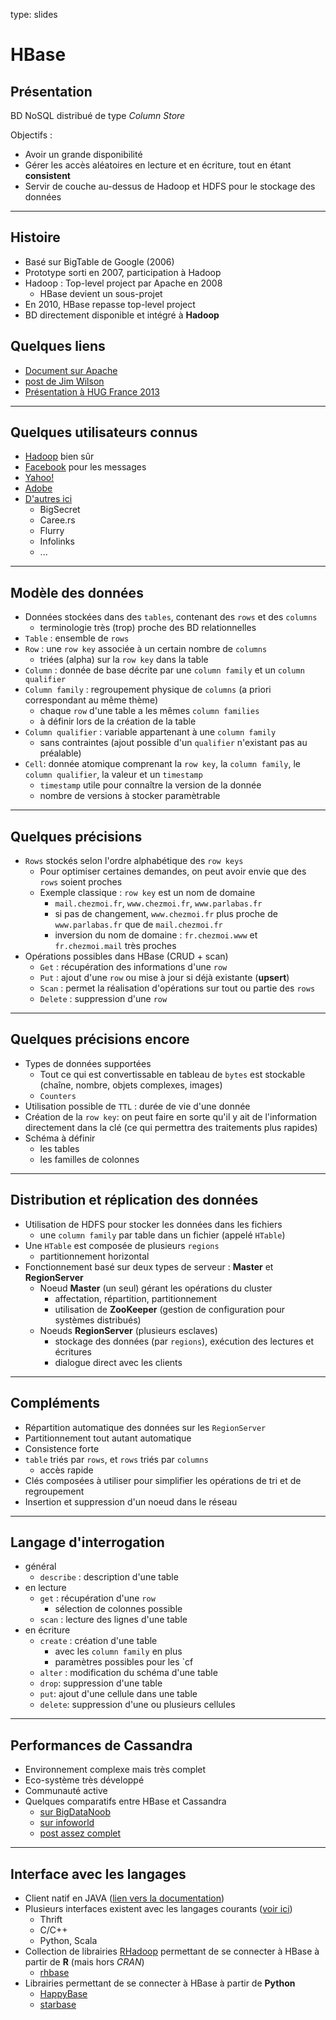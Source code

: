 type: slides
# HBase

## Présentation

BD NoSQL distribué de type *Column Store*

Objectifs :
- Avoir un grande disponibilité
- Gérer les accès aléatoires en lecture et en écriture, tout en étant **consistent** 
- Servir de couche au-dessus de Hadoop et HDFS pour le stockage des données

---

## Histoire

- Basé sur BigTable de Google (2006)
- Prototype sorti en 2007, participation à Hadoop
- Hadoop : Top-level project par Apache en 2008
	- HBase devient un sous-projet
- En 2010, HBase repasse top-level project
- BD directement disponible et intégré à **Hadoop**

## Quelques liens 

- [Document sur Apache](http://hbase.apache.org/book.html)
- [post de Jim Wilson](http://jimbojw.com/wiki/index.php?title=Understanding_Hbase_and_BigTable)
- [Présentation à HUG France 2013](http://fr.slideshare.net/hugfrance/hugfr-sl2013-hbase)

---

## Quelques utilisateurs connus

- [Hadoop](hadoop.apache.org) bien sûr
- [Facebook](https://www.facebook.com/notes/facebook-engineering/the-underlying-technology-of-messages/454991608919) pour les messages
- [Yahoo!](https://developer.yahoo.com/blogs/ydn/apache-hbase-yahoo-multi-tenancy-helm-again-203911418.html)
- [Adobe](http://highscalability.com/blog/2010/3/16/1-billion-reasons-why-adobe-chose-hbase.html)
- [D'autres ici](http://wiki.apache.org/hadoop/Hbase/PoweredBy)
	- BigSecret
	- Caree.rs
	- Flurry
	- Infolinks
	- ...

---

## Modèle des données

- Données stockées dans des `tables`, contenant des `rows` et des `columns`
	- terminologie très (trop) proche des BD relationnelles
- `Table` : ensemble de `rows`
- `Row` : une `row key` associée à un certain nombre de `columns`
	- triées (alpha) sur la `row key` dans la table
- `Column` : donnée de base décrite par une `column family` et un `column qualifier`
- `Column family` : regroupement physique de `columns` (a priori correspondant au même thème)
	- chaque `row` d'une table a les mêmes `column families`
	- à définir lors de la création de la table
- `Column qualifier` : variable appartenant à une `column family`
	- sans contraintes (ajout possible d'un `qualifier` n'existant pas au préalable)
- `Cell`: donnée atomique comprenant la `row key`, la `column family`, le `column qualifier`, la valeur et un `timestamp` 
	- `timestamp` utile pour connaître la version de la donnée
	- nombre de versions à stocker paramètrable

---

## Quelques précisions

- `Rows` stockés selon l'ordre alphabétique des `row keys`
	- Pour optimiser certaines demandes, on peut avoir envie que des `rows` soient proches
	- Exemple classique : `row key` est un nom de domaine
		- `mail.chezmoi.fr`, `www.chezmoi.fr`, `www.parlabas.fr`
		- si pas de changement, `www.chezmoi.fr` plus proche de `www.parlabas.fr` que de `mail.chezmoi.fr`
		- inversion du nom de domaine : `fr.chezmoi.www` et `fr.chezmoi.mail` très proches
- Opérations possibles dans HBase (CRUD + scan)
	- `Get` : récupération des informations d'une `row`
	- `Put` : ajout d'une `row` ou mise à jour si déjà existante (**upsert**)
	- `Scan` : permet la réalisation d'opérations sur tout ou partie des `rows`
	- `Delete` : suppression d'une `row`
    
---

## Quelques précisions encore

- Types de données supportées
	- Tout ce qui est convertissable en tableau de `bytes` est stockable (chaîne, nombre,
objets complexes, images)
	- `Counters`
- Utilisation possible de `TTL` : durée de vie d'une donnée
- Création de la `row key`: on peut faire en sorte qu'il y ait de l'information directement
dans la clé (ce qui permettra des traitements plus rapides)
- Schéma à définir
	- les tables
	- les familles de colonnes

---
## Distribution et réplication des données

- Utilisation de HDFS pour stocker les données dans les fichiers
	- une `column family` par table dans un fichier (appelé `HTable`)
- Une `HTable` est composée de plusieurs `regions`
	- partitionnement horizontal
- Fonctionnement basé sur deux types de serveur : **Master** et **RegionServer**
	- Noeud **Master** (un seul) gérant les opérations du cluster
		- affectation, répartition, partitionnement
		- utilisation de **ZooKeeper** (gestion de configuration pour systèmes distribués)
	- Noeuds **RegionServer** (plusieurs esclaves)
		- stockage des données (par `regions`), exécution des lectures et écritures
		- dialogue direct avec les clients 

---
## Compléments

- Répartition automatique des données sur les `RegionServer`
- Partitionnement tout autant automatique
- Consistence forte 
- `table` triés par `rows`, et `rows` triés par `columns` 
	- accès rapide
- Clés composées à utiliser pour simplifier les opérations de tri et de regroupement
- Insertion et suppression d'un noeud dans le réseau

---
## Langage d'interrogation 

- général
	- `describe` : description d'une table
- en lecture
	- `get` : récupération d'une `row`
		- sélection de colonnes possible
	- `scan` : lecture des lignes d'une table
- en écriture
	- `create` : création d'une table
		- avec les `column family` en plus
		- paramètres possibles pour les `cf
	- `alter` : modification du schéma d'une table
	- `drop`: suppression d'une table
	- `put`: ajout d'une cellule dans une table
	- `delete`: suppression d'une ou plusieurs cellules

---
## Performances de Cassandra

- Environnement complexe mais très complet
- Eco-système très développé
- Communauté active
- Quelques comparatifs entre HBase et Cassandra
	- [sur BigDataNoob](http://bigdatanoob.blogspot.fr/2012/11/hbase-vs-cassandra.html) 
	- [sur infoworld](http://www.infoworld.com/article/2610656/database/big-data-showdown--cassandra-vs--hbase.html)
	- [post assez complet ](https://ria101.wordpress.com/2010/02/24/hbase-vs-cassandra-why-we-moved/)

	
---
## Interface avec les langages

- Client natif en JAVA ([lien vers la documentation](http://hbase.apache.org/apidocs/overview-summary.html))
- Plusieurs interfaces existent avec les langages courants ([voir ici](http://hbase.apache.org/book.html#external_apis))
	- Thrift
	- C/C++
	- Python, Scala
- Collection de librairies [RHadoop](https://github.com/RevolutionAnalytics/RHadoop/wiki) permettant de se connecter à HBase à partir de **R** (mais hors *CRAN*)
	- [rhbase](https://github.com/RevolutionAnalytics/RHadoop/wiki/user%3Erhbase%3EHome)
- Librairies permettant de se connecter à HBase à partir de **Python**
	- [HappyBase](http://happybase.readthedocs.org/en/latest/) 
	- [starbase](https://github.com/barseghyanartur/starbase)
